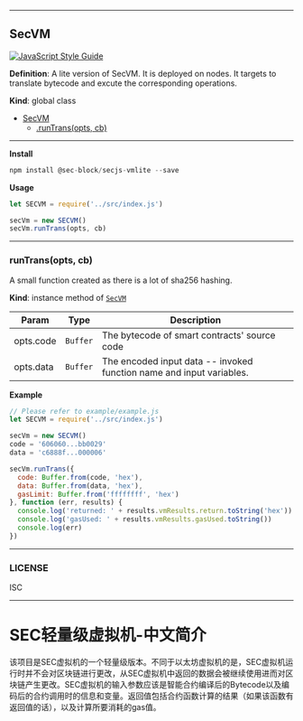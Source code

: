 <a name="SecVM"></a>

* * *
## SecVM
[![JavaScript Style Guide](https://cdn.rawgit.com/standard/standard/master/badge.svg)](https://github.com/standard/standard) 

**Definition**: 
A lite version of SecVM. It is deployed on nodes. It targets to translate bytecode and excute the corresponding operations.

**Kind**: global class
* [SecVM](#SecVM)
    * [.runTrans(opts, cb)](#runTrans)

* * *
**Install**
```js
npm install @sec-block/secjs-vmlite --save 
```

**Usage**
```js
let SECVM = require('../src/index.js')

secVm = new SECVM()
secVm.runTrans(opts, cb)
```

* * *
<a name="runTrans"></a>

### runTrans(opts, cb)
A small function created as there is a lot of sha256 hashing.

**Kind**: instance method of [<code>SecVM</code>](#secVM)  

| Param | Type | Description |
| --- | --- | --- |
| opts.code | <code>Buffer</code> | The bytecode of smart contracts' source code |
| opts.data | <code>Buffer</code> | The encoded input data -- invoked function name and input variables. |
**Example**
```js
// Please refer to example/example.js
let SECVM = require('../src/index.js')

secVm = new SECVM()
code = '606060...bb0029'
data = 'c6888f...000006'

secVm.runTrans({
  code: Buffer.from(code, 'hex'),
  data: Buffer.from(data, 'hex'),
  gasLimit: Buffer.from('ffffffff', 'hex')
}, function (err, results) {
  console.log('returned: ' + results.vmResults.return.toString('hex'))
  console.log('gasUsed: ' + results.vmResults.gasUsed.toString())
  console.log(err)
})
```
* * *

### LICENSE
ISC
* * *
# SEC轻量级虚拟机-中文简介

该项目是SEC虚拟机的一个轻量级版本。不同于以太坊虚拟机的是，SEC虚拟机运行时并不会对区块链进行更改，从SEC虚拟机中返回的数据会被继续使用进而对区块链产生更改。SEC虚拟机的输入参数应该是智能合约编译后的Bytecode以及编码后的合约调用时的信息和变量。返回值包括合约函数计算的结果（如果该函数有返回值的话），以及计算所要消耗的gas值。